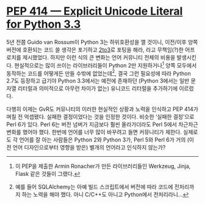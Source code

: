 [PEP 414 — Explicit Unicode Literal for Python 3.3][source]
===========================================================

5년 전쯤 Guido van Rossum이 Python 3는 하위호환성을 깰 것이니, 이전/이후 양쪽 버전에 호환되는 코드 쓸 생각은 포기하고 [2to3][]로 포팅을 해라, 라고 무책임(?)한 어프로치를 제시했었다. 하지만 이런 식의 큰 변화는 언어 커뮤니티 전체의 비용을 발생시킨다. 현실적으로는 많이 쓰이는 라이브러리들이 Python 2만 지원하거나[^1] 양쪽 모두에서 동작하는 코드를 어떻게든 만들 수밖에 없었는데[^2], 결국 그런 필요성에 따라 Python 2.7도 등장하고 급기야 Python 3.3에서는 예전에 존재하던 (Python 3에서는 일반 문자열 리터럴과 의미적으로 아무런 차이가 없는) 유니코드 리터럴을 추가하기에 이르렀다.

다행히 이제는 GvR도 커뮤니티의 이러한 현실적인 상황과 노력을 인식하고 PEP 414가 며칠 전 억셉됐다. 실패한 결정이었다는 것을 인정한 것이다. 비슷한 ‘실패한 결정’으로 Perl 6가 있다. Perl 6는 버전 넘버가 지금보다 훨씬 올라가더라도 Perl 5에서 차근차근 변화를 했어야 했다. 한번에 언어를 너무 많이 바꾸려고 들면 커뮤니티가 체한다. 실제로도 각 언어를 잘 아는 사람들은 Python 2와 Python 3가, Perl 5와 Perl 6가 거의 (이전 언어 디자인으로부터 영향을 받은) 별개의 언어라고 인식하지 않는가?

[^1]: 이 PEP을 제출한 Armin Ronacher가 만든 라이브러리들인 Werkzeug, Jinja, Flask 같은 것들이 그랬다.

[^2]: 예를 들어 SQLAlchemy는 아예 빌드 스크립트에서 버전에 따라 코드에 전처리까지 하는 노력을 해야 했다. 아니 C/C++도 아니고 Python에서 전처리라니…

[2to3]: http://docs.python.org/library/2to3.html

[source]: http://www.python.org/dev/peps/pep-0414/
